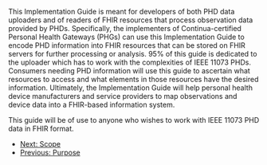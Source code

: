 This Implementation Guide is meant for developers of both PHD data uploaders and of readers of FHIR resources that process observation data provided by PHDs. Specifically, the implementers of Continua-certified Personal Health Gateways (PHGs) can use this Implementation Guide to encode PHD information into FHIR resources that can be stored on FHIR servers for further processing or analysis. 95% of this guide is dedicated to the uploader which has to work with the complexities of IEEE 11073 PHDs. Consumers needing PHD information will use this guide to ascertain what resources to access and what elements in those resources have the desired information. Ultimately, the Implementation Guide will help personal health device manufacturers and service providers to map observations and device data into a FHIR-based information system.

This guide will be of use to anyone who wishes to work with IEEE 11073 PHD data in FHIR format. 

 - [Next: Scope](Scope.html)
 - [Previous: Purpose](Purpose.html)
